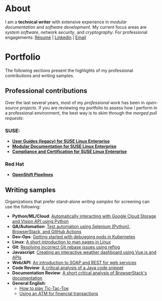 # About
I am a **technical writer** with extensive experience in *modular documentation* and *software development*. My current focus areas are *system software*, *network security*, and *cryptography*. For professional engagements: [Résumé](./resume/technical_writer_souvik_sarkar.pdf) | [Linkedin](https://www.linkedin.com/in/sounix000/) | [Email](mailto:sounix000@gmail.com)

# Portfolio
The following sections present the highlights of my professional contributions and writing samples.

## Professional contributions
Over the last several years, most of my *professional work* has been in *open-source projects*. If you are reviewing my portfolio to assess how I perform in a professional environment, the best way is to skim through the *merged pull requests*:

### SUSE:
- [**User Guides (legacy) for SUSE Linux Enterprise**](https://github.com/SUSE/doc-sle/pulls?q=is%3Apr+is%3Aclosed+author%3Asounix000)
- [**Modular Documentation for SUSE Linux Enterprise**](https://github.com/SUSE/doc-modular/pulls/sounix000)
- [**Compliance and Certification for SUSE Linux Enterprise**](https://github.com/SUSE/doc-unversioned/pulls?q=is%3Apr+is%3Aclosed+author%3Asounix000)

### Red Hat
- [**OpenShift Pipelines**](https://github.com/openshift/openshift-docs/pulls?q=is%3Apr+author%3Asounix000+is%3Aclosed)

## Writing samples
Organizations that prefer stand-alone *writing samples* for screening can use the following:
- **Python/ML/Cloud**: [Automatically interacting with Google Cloud Storage and Vision API using Python](./portfolio/tech_docs/python_gcp_ml_vision.pdf)
- **QA/Automation**: [Test automation using Selenium (Python), BrowserStack, and GitHub Actions](https://sounix000.github.io/browserstack-assignment/)
- **Dev-Ops**: [Getting started with debugging pods in Kubernetes](./portfolio/tech_docs/debug_kubernetes_pods.md)
- **Linux**: [A short introduction to man pages in Linux](./portfolio/tech_docs/man_pages.md)
- **Git**: [Resolving incorrect Git rebase issues using reflog](./portfolio/tech_docs/git_reflog_reset.md)
- **Javascript**: [Creating an interactive weather dashboard using Vue.js and APIs](https://www.smashingmagazine.com/2019/02/interactive-weather-dashboard-api-vue-js/)
- **Web/API**: [An introduction to SOAP and REST for web services](./portfolio/tech_docs/RESTvsSOAP.pdf)
- **Code Review**: [A critical analysis of a Java code snippet](./portfolio/tech_docs/FindNeedles.pdf)
- **Documentation Review**: [A short critical analysis of BrowserStack's documentation](https://sounix000.github.io/browserstack-assignment/doc-analysis)
- **General English**:
  - [How to play Tic-Tac-Toe](./portfolio/tech_docs/TicTacToe.pdf)
  - [Using an ATM for financial transactions](./portfolio/tech_docs/ATM.pdf)

